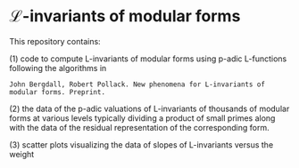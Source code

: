 # $\mathcal L$-invariants of modular forms
This repository contains:

(1) code to compute L-invariants of modular forms using p-adic L-functions following the algorithms in

    John Bergdall, Robert Pollack. New phenomena for L-invariants of modular forms. Preprint.

(2) the data of the p-adic valuations of L-invariants of thousands of modular forms at various levels typically dividing a product of small primes along with the data of the residual representation of the corresponding form.

(3) scatter plots visualizing the data of slopes of L-invariants versus the weight 

